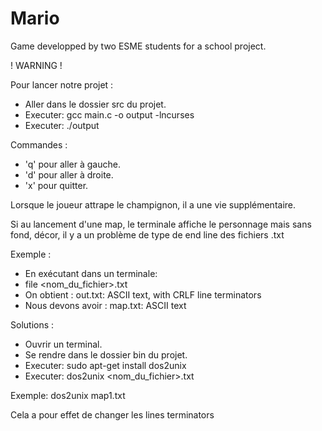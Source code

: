 # Mario

Game developped by two ESME students for a school project.

! WARNING !

Pour lancer notre projet :
- Aller dans le dossier src du projet.
- Executer: gcc main.c -o output -lncurses
- Executer: ./output

Commandes :
- 'q' pour aller à gauche.
- 'd' pour aller à droite.
- 'x' pour quitter.

Lorsque le joueur attrape le champignon, il a une vie supplémentaire.

Si au lancement d'une map, le terminale affiche le personnage mais sans fond, décor,
il y a un problème de type de end line des fichiers .txt

Exemple :
- En exécutant dans un terminale:
- file <nom_du_fichier>.txt
- On obtient : out.txt: ASCII text, with CRLF line terminators
- Nous devons avoir : map.txt: ASCII text

Solutions :
- Ouvrir un terminal.
- Se rendre dans le dossier bin du projet.
- Executer: sudo apt-get install dos2unix
- Executer: dos2unix <nom_du_fichier>.txt

Exemple: dos2unix map1.txt

Cela a pour effet de changer les lines terminators
